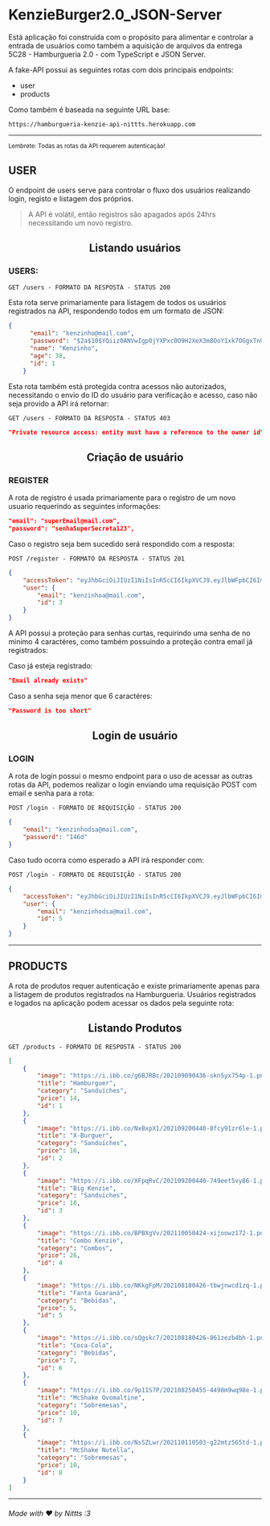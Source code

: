 # KenzieBurger2.0_JSON-Server

Está aplicação foi construida com o propósito para alimentar e controlar a entrada de usuários como também a aquisição de arquivos da entrega 5C28 - Hamburgueria 2.0 - com TypeScript e JSON Server.

A fake-API possui as seguintes rotas com dois principais endpoints:

- user
- products

Como também é baseada na seguinte URL base:

```
https://hamburgueria-kenzie-api-nittts.herokuapp.com
```

---

<sub>Lembrete: Todas as rotas da API requerem autenticação!</sub>

## **USER**

O endpoint de users serve para controlar o fluxo dos usuários realizando login, registo e listagem dos próprios.

> A API é volátil, então registros são apagados após 24hrs necessitando um novo registro.

<h2 align ='center'> Listando usuários </h2>

### USERS:

`GET /users - FORMATO DA RESPOSTA - STATUS 200`

Esta rota serve primariamente para listagem de todos os usuários registrados na API, respondendo todos em um formato de JSON:

```JSON
{
      "email": "kenzinho@mail.com",
      "password": "$2a$10$YQiiz0ANVwIgpOjYXPxc0O9H2XeX3m8OoY1xk7OGgxTnOJnsZU7FO",
      "name": "Kenzinho",
      "age": 38,
      "id": 1
    }
```

Esta rota também está protegida contra acessos não autorizados, necessitando o envio do ID do usuário para verificação e acesso, caso não seja provido a API irá retornar:

`GET /users - FORMATO DA RESPOSTA - STATUS 403`

```JSON
"Private resource access: entity must have a reference to the owner id"
```

<h2 align ='center'> Criação de usuário </h2>

### **REGISTER**

A rota de registro é usada primariamente para o registro de um novo usuario requerindo as seguintes informações:

```JSON
"email": "superEmail@mail.com",
"password": "senhaSuperSecreta123",
```

Caso o registro seja bem sucedido será respondido com a resposta:

`POST /register - FORMATO DA RESPOSTA - STATUS 201`

```JSON
{
	"accessToken": "eyJhbGciOiJIUzI1NiIsInR5cCI6IkpXVCJ9.eyJlbWFpbCI6ImtlbnppbmhvYUBtYWlsLmNvbSIsImlhdCI6MTY2MDY4ODc1MiwiZXhwIjoxNjYwNjkyMzUyLCJzdWIiOiIzIn0.01HegRe_ewNT4AVjqwyaOyJL5ZyafwJ0Gf7p1vjlWv4",
	"user": {
		"email": "kenzinhoa@mail.com",
		"id": 3
	}
}
```

A API possui a proteção para senhas curtas, requirindo uma senha de no minimo 4 caractéres, como também possuindo a proteção contra email já registrados:

Caso já esteja registrado:

```JSON
"Email already exists"
```

Caso a senha seja menor que 6 caractéres:

```JSON
"Password is too short"
```

<h2 align ='center'> Login de usuário </h2>

### **LOGIN**

A rota de login possui o mesmo endpoint para o uso de acessar as outras rotas da API, podemos realizar o login enviando uma requisição POST com email e senha para a rota:

`POST /login - FORMATO DE REQUISIÇÃO - STATUS 200`

```JSON
{
	"email": "kenzinhodsa@mail.com",
	"password": "146d"
}
```

Caso tudo ocorra como esperado a API irá responder com:

`POST /login - FORMATO DE REQUISIÇÃO - STATUS 200`

```JSON
{
	"accessToken": "eyJhbGciOiJIUzI1NiIsInR5cCI6IkpXVCJ9.eyJlbWFpbCI6ImtlbnppbmhvZHNhQG1haWwuY29tIiwiaWF0IjoxNjYwNjg5MDc5LCJleHAiOjE2NjA2OTI2NzksInN1YiI6IjUifQ.DpNxS-T4QXzLFS0Won5VQklES9_hq4KT9Kesc5K2D3I",
	"user": {
		"email": "kenzinhodsa@mail.com",
		"id": 5
	}
}
```

---

## PRODUCTS

A rota de produtos requer autenticação e existe primariamente apenas para a listagem de produtos registrados na Hamburgueria.
Usuários registrados e logados na aplicação podem acessar os dados pela seguinte rota:

<h2 align="center">Listando Produtos</h2>

`GET /products - FORMATO DE RESPOSTA - STATUS 200`

```JSON
[
	{
		"image": "https://i.ibb.co/g6BJRBc/202109090436-skn5yx754p-1.png",
		"title": "Hamburguer",
		"category": "Sanduíches",
		"price": 14,
		"id": 1
	},
	{
		"image": "https://i.ibb.co/NxBxpX1/202109200440-8fcy91zr6le-1.png",
		"title": "X-Burguer",
		"category": "Sanduíches",
		"price": 16,
		"id": 2
	},
	{
		"image": "https://i.ibb.co/XFpqRvC/202109200440-749eet5vy86-1.png",
		"title": "Big Kenzie",
		"category": "Sanduíches",
		"price": 18,
		"id": 3
	},
	{
		"image": "https://i.ibb.co/BPBXgVv/202110050424-xijoowz172-1.png",
		"title": "Combo Kenzie",
		"category": "Combos",
		"price": 26,
		"id": 4
	},
	{
		"image": "https://i.ibb.co/NKkgFpM/202108180426-tbwjnwcd1zq-1.png",
		"title": "Fanta Guaraná",
		"category": "Bebidas",
		"price": 5,
		"id": 5
	},
	{
		"image": "https://i.ibb.co/sQgskc7/202108180426-861zezb4bh-1.png",
		"title": "Coca-Cola",
		"category": "Bebidas",
		"price": 7,
		"id": 6
	},
	{
		"image": "https://i.ibb.co/9p11S7P/202108250455-4498m9wq98e-1.png",
		"title": "McShake Ovomaltine",
		"category": "Sobremesas",
		"price": 10,
		"id": 7
	},
	{
		"image": "https://i.ibb.co/NsSZLwr/202110110503-g22mtz565td-1.png",
		"title": "McShake Nutella",
		"category": "Sobremesas",
		"price": 10,
		"id": 8
	}
]
```

---

<h6>Made with ♥ by Nittts :3 </h6>
